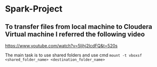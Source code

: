 # Spark-Project

## To transfer files from local machine to Cloudera Virtual machine I referred the following video <br>
https://www.youtube.com/watch?v=5Ijhj2IcdFQ&t=520s <br>

The main task is to use shared folders and use cmd `mount -t vboxsf <shared_folder_name> <destination_folder_name>`
